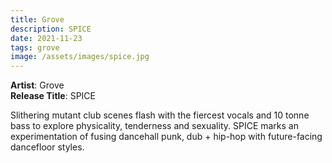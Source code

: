 ```yaml
---
title: Grove
description: SPICE
date: 2021-11-23
tags: grove
image: /assets/images/spice.jpg
---
```


**Artist**: Grove  
**Release Title**: SPICE

Slithering mutant club scenes flash with the fiercest vocals and 10 tonne bass to explore physicality, tenderness and sexuality. SPICE marks an experimentation of fusing dancehall punk, dub + hip-hop with future-facing dancefloor styles.